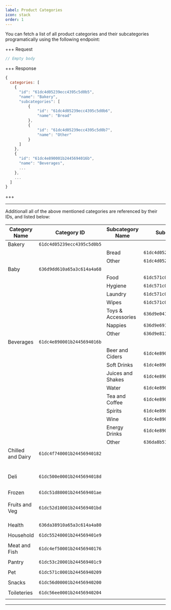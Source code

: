 ```yaml
---
label: Product Categories
icon: stack
order: 1
---
```


You can fetch a list of all product categories and their subcategories programatically using the following endpoint:

+++ Request

```js [!badge variant="success" text="GET"] /supermarket/product-categories
// Empty body
```

+++ Response

```js
{
  categories: [
    {
      "id": "61dc4d05239ecc4395c5d0b5",
      "name": "Bakery",
      "subcategories": [
          {
              "id": "61dc4d05239ecc4395c5d0b6",
              "name": "Bread"
          },
          {
              "id": "61dc4d05239ecc4395c5d0b7",
              "name": "Other"
          }
      ]
    },
    {
      "id": "61dc4e890001b2445694016b",
      "name": "Beverages",
      ...
    },
    ...
  ]
}
```

+++

---

Additionall all of the above mentioned categories are referenced by their IDs, and listed below:

| Category Name     | Category ID                | Subcategory Name   | Subcategory ID             |
| ----------------- | -------------------------- | ------------------ | -------------------------- |
| Bakery            | `61dc4d05239ecc4395c5d0b5` |                    |                            |
|                   |                            | Bread              | `61dc4d05239ecc4395c5d0b6` |
|                   |                            | Other              | `61dc4d05239ecc4395c5d0b7` |
| Baby              | `636d9dd610a65a3c614a4a68` |                    |                            |
|                   |                            | Food               | `61dc571c0001b2445694020a` |
|                   |                            | Hygiene            | `61dc571c0001b2445694020b` |
|                   |                            | Laundry            | `61dc571c0001b2445694020c` |
|                   |                            | Wipes              | `61dc571c0001b2445694020d` |
|                   |                            | Toys & Accessories | `636d9e0410a65a3c614a4a69` |
|                   |                            | Nappies            | `636d9e6910a65a3c614a4a6a` |
|                   |                            | Other              | `636d9e8110a65a3c614a4a6b` |
| Beverages         | `61dc4e890001b2445694016b` |                    |                            |
|                   |                            | Beer and Ciders    | `61dc4e890001b2445694016c` |
|                   |                            | Soft Drinks        | `61dc4e890001b2445694016d` |
|                   |                            | Juices and Shakes  | `61dc4e890001b2445694016e` |
|                   |                            | Water              | `61dc4e890001b2445694016f` |
|                   |                            | Tea and Coffee     | `61dc4e890001b24456940170` |
|                   |                            | Spirits            | `61dc4e890001b24456940171` |
|                   |                            | Wine               | `61dc4e890001b24456940172` |
|                   |                            | Energy Drinks      | `61dc4e890001b24456940173` |
|                   |                            | Other              | `636da8b510a65a3c614a4a81` |
| Chilled and Dairy | `61dc4f740001b24456940182` |                    |                            |
|                   |                            |                    |                            |
|                   |                            |                    |                            |
|                   |                            |                    |                            |
|                   |                            |                    |                            |
|                   |                            |                    |                            |
|                   |                            |                    |                            |
| Deli              | `61dc500e0001b2445694018d` |                    |                            |
|                   |                            |                    |                            |
|                   |                            |                    |                            |
|                   |                            |                    |                            |
|                   |                            |                    |                            |
| Frozen            | `61dc51d80001b244569401ae` |                    |                            |
|                   |                            |                    |                            |
|                   |                            |                    |                            |
| Fruits and Veg    | `61dc52d10001b244569401bd` |                    |                            |
|                   |                            |                    |                            |
|                   |                            |                    |                            |
|                   |                            |                    |                            |
| Health            | `636da38910a65a3c614a4a80` |                    |                            |
|                   |                            |                    |                            |
| Household         | `61dc55240001b244569401e9` |                    |                            |
|                   |                            |                    |                            |
| Meat and Fish     | `61dc4ef50001b24456940176` |                    |                            |
|                   |                            |                    |                            |
| Pantry            | `61dc53c20001b244569401c9` |                    |                            |
|                   |                            |                    |                            |
| Pet               | `61dc571c0001b24456940209` |                    |                            |
|                   |                            |                    |                            |
| Snacks            | `61dc56d00001b24456940200` |                    |                            |
|                   |                            |                    |                            |
| Toileteries       | `61dc56ee0001b24456940204` |                    |                            |
|                   |                            |                    |                            |

---
